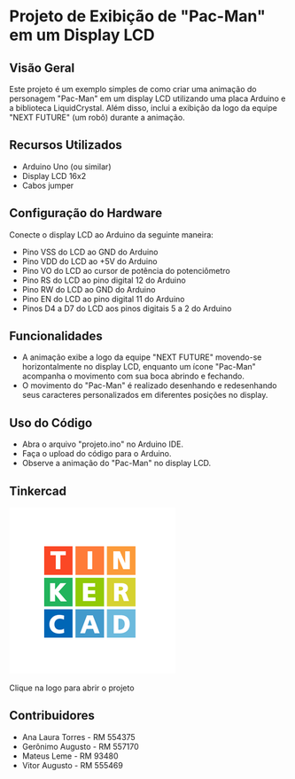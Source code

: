 # Projeto de Exibição de "Pac-Man" em um Display LCD

## Visão Geral
Este projeto é um exemplo simples de como criar uma animação do personagem "Pac-Man" em um display LCD utilizando uma placa Arduino e a biblioteca LiquidCrystal. Além disso, inclui a exibição da logo da equipe "NEXT FUTURE" (um robô) durante a animação.

## Recursos Utilizados
- Arduino Uno (ou similar)
- Display LCD 16x2
- Cabos jumper

## Configuração do Hardware
Conecte o display LCD ao Arduino da seguinte maneira:
- Pino VSS do LCD ao GND do Arduino
- Pino VDD do LCD ao +5V do Arduino
- Pino VO do LCD ao cursor de potência do potenciômetro
- Pino RS do LCD ao pino digital 12 do Arduino
- Pino RW do LCD ao GND do Arduino
- Pino EN do LCD ao pino digital 11 do Arduino
- Pinos D4 a D7 do LCD aos pinos digitais 5 a 2 do Arduino

## Funcionalidades
- A animação exibe a logo da equipe "NEXT FUTURE" movendo-se horizontalmente no display LCD, enquanto um ícone "Pac-Man" acompanha o movimento com sua boca abrindo e fechando.
- O movimento do "Pac-Man" é realizado desenhando e redesenhando seus caracteres personalizados em diferentes posições no display.

## Uso do Código
- Abra o arquivo "projeto.ino" no Arduino IDE.
- Faça o upload do código para o Arduino.
- Observe a animação do "Pac-Man" no display LCD.

## Tinkercad

<a href="https://www.tinkercad.com/things/4yJdtZ7YJDf-copy-of-copy-of-display-lcd-16x2">
<img src="./tkc.png" alt="tinkercad_logo"></a>
<p>Clique na logo para abrir o projeto</p>


## Contribuidores
- Ana Laura Torres - RM 554375
- Gerônimo Augusto - RM 557170
- Mateus Leme - RM 93480
- Vitor Augusto - RM 555469
